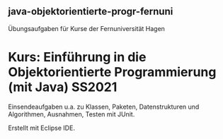 ## java-objektorientierte-progr-fernuni
Übungsaufgaben für Kurse der Fernuniversität Hagen 

# Kurs: Einführung in die Objektorientierte Programmierung (mit Java) SS2021

Einsendeaufgaben u.a. zu Klassen, Paketen, Datenstrukturen und Algorithmen, Ausnahmen, Testen mit JUnit.

Erstellt mit Eclipse IDE.



